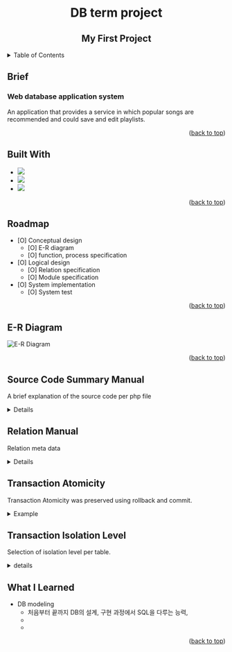 <!-- Improved compatibility of back to top link: See: https://github.com/othneildrew/Best-README-Template/pull/73 -->
<a name="readme-top"></a>
<!--
*** Thanks for checking out the Best-README-Template. If you have a suggestion
*** that would make this better, please fork the repo and create a pull request
*** or simply open an issue with the tag "enhancement".
*** Don't forget to give the project a star!
*** Thanks again! Now go create something AMAZING! :D
-->





<!-- PROJECT LOGO -->
# <center>DB term project</center>
## **<center>My First Project</center>**


<!-- TABLE OF CONTENTS -->
<details>
  <summary>Table of Contents</summary>
  <ol>
    <li><a href="#Brief-Overview">Brief Overview</a>
    <li><a href="#built-with">Built With</a></li>
    <li><a href="#roadmap">Roadmap</a></li>
    <li><a href="#E-R-Diagram">E-R Diagram</a></li>
    <li><a href="#Source-Code-Summary-Manual">Source Code Summary Manual</a></li>
    <li><a href="#relation-manual">Relation Manual</a></li>
    <li><a href="#Table-Schema">Table Schema</a></li>
    <li><a href="#transaction-atomicity">Transaction Atomicity</a></li>
    <li><a href="#transaction-isolation-level">Transaction Isolation Level</a></li>
    <li><a href="#What-I-Learned">What I Learned</a></li>
  </ol>
</details>



<!-- Brief Overview -->
## Brief 
### Web database application system
An application that provides a service in which popular songs are recommended and could save and edit playlists.

<p align="right">(<a href="#readme-top">back to top</a>)</p>


<!-- BUILT WITH -->
## Built With

* <img src="https://img.shields.io/badge/MariaDB-003545?style=flat-square&logo=MariaDB&logoColor=white"/>
* <img src="https://img.shields.io/badge/PHP-777BB4?style=flat-square&logo=PHP&logoColor=white"/>
* <img src="https://img.shields.io/badge/HTML5-E34F26?style=flat-square&logo=HTML5&logoColor=white"/>

<p align="right">(<a href="#readme-top">back to top</a>)</p>


<!-- ROADMAP -->
## Roadmap

- [O] Conceptual design
  - [O] E-R diagram
  - [O] function, process specification
- [O] Logical design
  - [O] Relation specification
  - [O] Module specification
- [O] System implementation
  - [O] System test

<p align="right">(<a href="#readme-top">back to top</a>)</p>

<!-- E-R DIAGRAM -->
## E-R Diagram
![E-R Diagram](https://user-images.githubusercontent.com/105041834/190562307-8ca7a7f2-a35f-45dc-ac3b-c33eb2ded76f.jpg)  

<p align="right">(<a href="#readme-top">back to top</a>)</p>

<!-- Source Code Summary Manual -->
## Source Code Summary Manual
A brief explanation of the source code per php file
<details>
<summary>Details</summary>
![source code manual](https://user-images.githubusercontent.com/105041834/202246588-ef4ebe6a-3b75-4704-8b9b-7b0e6a094a9d.JPG)
![source code manual_2](https://user-images.githubusercontent.com/105041834/202246593-ec0d0ece-29da-40b1-8581-3900bb7cd7f7.JPG)
</details>

<!-- Relation Manual -->
## Relation Manual
Relation meta data
<details>
<summary>Details</summary>
![song](https://user-images.githubusercontent.com/105041834/202249861-65b6d226-b2aa-49e4-92a4-c6694a28ffcd.png)
![playlist](https://user-images.githubusercontent.com/105041834/202249865-cf298633-e0f6-483d-83f7-13382121aa09.png)
![play_song_list](https://user-images.githubusercontent.com/105041834/202249869-1e18895e-b713-4125-a007-d8a5a60f964d.png)
![fee_policy](https://user-images.githubusercontent.com/105041834/202249874-8e09b87c-48ad-4e02-b257-97ff43ccb22d.png)
![customer](https://user-images.githubusercontent.com/105041834/202249878-3db7ead0-41b1-450e-bb1e-69dffcebfdf9.png)
![chart](https://user-images.githubusercontent.com/105041834/202249881-0308e5c3-d3e8-4ce7-a59d-b36afa263f3c.png)
![chart_song_list](https://user-images.githubusercontent.com/105041834/202249883-3fe3b2f8-5455-4676-97e1-7643b81fa98f.png)
</details>

<!-- Transaction atomicity -->
## Transaction Atomicity
Transaction Atomicity was preserved using rollback and commit.
<details>
<summary>Example</summary>

- Example
```
mysqli_query($connect, "set autocommit = 0");
mysqli_query($connect, "set session transaction isolation level ...");
mysqli_query($connect, "start transaction");

...

# if correct
mysqli_query( $connect, "commit" );
# if not correct
mysqli_query( $connect, "rollback" );
```
</details>

<!-- Transaction isolation level -->
## Transaction Isolation Level
Selection of isolation level per table.
<details>
<summary>details</summary>

- Fee_Policy : serializable
- Customer : serializable
- Playlist : repeatable read
- Play_Song_List : repeatable read
- Song : serializable
- Chart_Song_List : serializable
- Chart : serializable
</details>


<!-- WHAT I LEARNED -->
## What I Learned

- DB modeling
  - 처음부터 끝까지 DB의 설계, 구현 과정에서 SQL을 다루는 능력, 
  - 
  - 

<p align="right">(<a href="#readme-top">back to top</a>)</p>



<!-- MARKDOWN LINKS & IMAGES -->
<!-- https://www.markdownguide.org/basic-syntax/#reference-style-links -->
[contributors-shield]: https://img.shields.io/github/contributors/github_username/repo_name.svg?style=for-the-badge
[contributors-url]: https://github.com/github_username/repo_name/graphs/contributors
[forks-shield]: https://img.shields.io/github/forks/github_username/repo_name.svg?style=for-the-badge
[forks-url]: https://github.com/github_username/repo_name/network/members
[stars-shield]: https://img.shields.io/github/stars/github_username/repo_name.svg?style=for-the-badge
[stars-url]: https://github.com/github_username/repo_name/stargazers
[issues-shield]: https://img.shields.io/github/issues/github_username/repo_name.svg?style=for-the-badge
[issues-url]: https://github.com/github_username/repo_name/issues
[license-shield]: https://img.shields.io/github/license/github_username/repo_name.svg?style=for-the-badge
[license-url]: https://github.com/github_username/repo_name/blob/master/LICENSE.txt
[linkedin-shield]: https://img.shields.io/badge/-LinkedIn-black.svg?style=for-the-badge&logo=linkedin&colorB=555
[linkedin-url]: https://linkedin.com/in/linkedin_username
[product-screenshot]: images/screenshot.png
[Next.js]: https://img.shields.io/badge/next.js-000000?style=for-the-badge&logo=nextdotjs&logoColor=white
[Next-url]: https://nextjs.org/
[React.js]: https://img.shields.io/badge/React-20232A?style=for-the-badge&logo=react&logoColor=61DAFB
[React-url]: https://reactjs.org/
[Vue.js]: https://img.shields.io/badge/Vue.js-35495E?style=for-the-badge&logo=vuedotjs&logoColor=4FC08D
[Vue-url]: https://vuejs.org/
[Angular.io]: https://img.shields.io/badge/Angular-DD0031?style=for-the-badge&logo=angular&logoColor=white
[Angular-url]: https://angular.io/
[Svelte.dev]: https://img.shields.io/badge/Svelte-4A4A55?style=for-the-badge&logo=svelte&logoColor=FF3E00
[Svelte-url]: https://svelte.dev/
[Laravel.com]: https://img.shields.io/badge/Laravel-FF2D20?style=for-the-badge&logo=laravel&logoColor=white
[Laravel-url]: https://laravel.com
[Bootstrap.com]: https://img.shields.io/badge/Bootstrap-563D7C?style=for-the-badge&logo=bootstrap&logoColor=white
[Bootstrap-url]: https://getbootstrap.com
[JQuery.com]: https://img.shields.io/badge/jQuery-0769AD?style=for-the-badge&logo=jquery&logoColor=white
[JQuery-url]: https://jquery.com 
